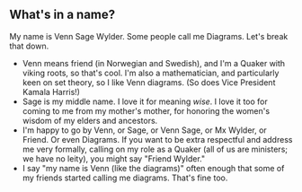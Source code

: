 ## What's in a name?
My name is Venn Sage Wylder. Some people call me Diagrams. Let's break that down.
- Venn means friend (in Norwegian and Swedish), and I'm a Quaker with viking roots, so that's cool. I'm also a mathematician, and particularly keen on set theory, so I like Venn diagrams. (So does Vice President Kamala Harris!)
- Sage is my middle name. I love it for meaning _wise_. I love it too for coming to me from my mother's mother, for honoring the women's wisdom of my elders and ancestors.
- I'm happy to go by Venn, or Sage, or Venn Sage, or Mx Wylder, or Friend. Or even Diagrams. If you want to be extra respectful and address me very formally, calling on my role as a Quaker (all of us are ministers; we have no leity), you might say "Friend Wylder."
- I say "my name is Venn (like the diagrams)" often enough that some of my friends started calling me diagrams. That's fine too.
